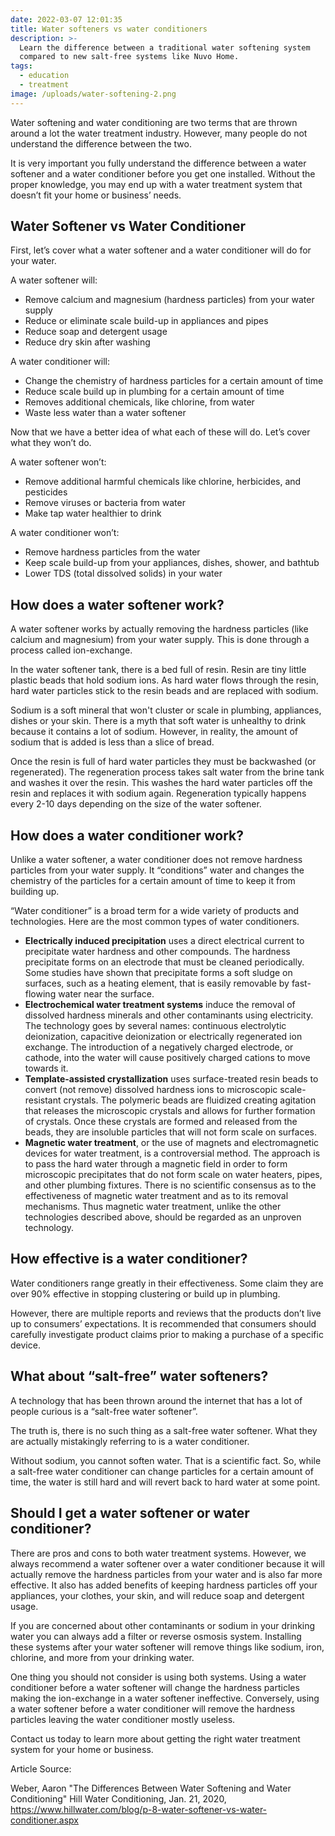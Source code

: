 ```yaml
---
date: 2022-03-07 12:01:35
title: Water softeners vs water conditioners
description: >-
  Learn the difference between a traditional water softening system
  compared to new salt-free systems like Nuvo Home.
tags:
  - education
  - treatment
image: /uploads/water-softening-2.png
---
```


Water softening and water conditioning are two terms that are thrown around a lot the water treatment industry. However, many people do not understand the difference between the two.

It is very important you fully understand the difference between a water softener and a water conditioner before you get one installed. Without the proper knowledge, you may end up with a water treatment system that doesn’t fit your home or business’ needs.

## Water Softener vs Water Conditioner

First, let’s cover what a water softener and a water conditioner will do for your water.

A water softener will:

- Remove calcium and magnesium (hardness particles) from your water supply
- Reduce or eliminate scale build-up in appliances and pipes
- Reduce soap and detergent usage
- Reduce dry skin after washing

A water conditioner will:

- Change the chemistry of hardness particles for a certain amount of time
- Reduce scale build up in plumbing for a certain amount of time
- Removes additional chemicals, like chlorine, from water
- Waste less water than a water softener

Now that we have a better idea of what each of these will do. Let’s cover what they won’t do.

A water softener won’t:

- Remove additional harmful chemicals like chlorine, herbicides, and pesticides
- Remove viruses or bacteria from water
- Make tap water healthier to drink

A water conditioner won’t:

- Remove hardness particles from the water
- Keep scale build-up from your appliances, dishes, shower, and bathtub
- Lower TDS (total dissolved solids) in your water

## How does a water softener work?

A water softener works by actually removing the hardness particles (like calcium and magnesium) from your water supply. This is done through a process called ion-exchange.

In the water softener tank, there is a bed full of resin. Resin are tiny little plastic beads that hold sodium ions. As hard water flows through the resin, hard water particles stick to the resin beads and are replaced with sodium.

Sodium is a soft mineral that won't cluster or scale in plumbing, appliances, dishes or your skin. There is a myth that soft water is unhealthy to drink because it contains a lot of sodium. However, in reality, the amount of sodium that is added is less than a slice of bread. 

Once the resin is full of hard water particles they must be backwashed (or regenerated). The regeneration process takes salt water from the brine tank and washes it over the resin. This washes the hard water particles off the resin and replaces it with sodium again. Regeneration typically happens every 2-10 days depending on the size of the water softener.

## How does a water conditioner work?

Unlike a water softener, a water conditioner does not remove hardness particles from your water supply. It “conditions” water and changes the chemistry of the particles for a certain amount of time to keep it from building up.

“Water conditioner” is a broad term for a wide variety of products and technologies. Here are the most common types of water conditioners.

- **Electrically induced precipitation** uses a direct electrical current to precipitate water hardness and other compounds.  The hardness precipitate forms on an electrode that must be cleaned periodically. Some studies have shown that precipitate forms a soft sludge on surfaces, such as a heating element, that is easily removable by fast-flowing water near the surface.
- **Electrochemical water treatment systems** induce the removal of dissolved hardness minerals and other contaminants using electricity. The technology goes by several names: continuous electrolytic deionization, capacitive deionization or electrically regenerated ion exchange. The introduction of a negatively charged electrode, or cathode, into the water will cause positively charged cations to move towards it.   
- **Template-assisted crystallization** uses surface-treated resin beads to convert (not remove) dissolved hardness ions to microscopic scale-resistant crystals.  The polymeric beads are fluidized creating agitation that releases the microscopic crystals and allows for further formation of crystals. Once these crystals are formed and released from the beads, they are insoluble particles that will not form scale on surfaces.   
- **Magnetic water treatment**, or the use of magnets and electromagnetic devices for water treatment, is a controversial method.  The approach is to pass the hard water through a magnetic field in order to form microscopic precipitates that do not form scale on water heaters, pipes, and other plumbing fixtures.   There is no scientific consensus as to the effectiveness of magnetic water treatment and as to its removal mechanisms. Thus magnetic water treatment, unlike the other technologies described above, should be regarded as an unproven technology.

## How effective is a water conditioner?

Water conditioners range greatly in their effectiveness. Some claim they are over 90% effective in stopping clustering or build up in plumbing. 

However, there are multiple reports and reviews that the products don’t live up to consumers’ expectations. It is recommended that consumers should carefully investigate product claims prior to making a purchase of a specific device.

## What about “salt-free” water softeners?

A technology that has been thrown around the internet that has a lot of people curious is a “salt-free water softener”. 

The truth is, there is no such thing as a salt-free water softener. What they are actually mistakingly referring to is a water conditioner.

Without sodium, you cannot soften water. That is a scientific fact. So, while a salt-free water conditioner can change particles for a certain amount of time, the water is still hard and will revert back to hard water at some point.

## Should I get a water softener or water conditioner?

There are pros and cons to both water treatment systems. However, we always recommend a water softener over a water conditioner because it will actually remove the hardness particles from your water and is also far more effective. It also has added benefits of keeping hardness particles off your appliances, your clothes, your skin, and will reduce soap and detergent usage. 

If you are concerned about other contaminants or sodium in your drinking water you can always add a filter or reverse osmosis system. Installing these systems after your water softener will remove things like sodium, iron, chlorine, and more from your drinking water.

One thing you should not consider is using both systems. Using a water conditioner before a water softener will change the hardness particles making the ion-exchange in a water softener ineffective. Conversely, using a water softener before a water conditioner will remove the hardness particles leaving the water conditioner mostly useless.

Contact us today to learn more about getting the right water treatment system for your home or business.

Article Source:

Weber, Aaron "The Differences Between Water Softening and Water Conditioning" Hill Water Conditioning, Jan. 21, 2020, https://www.hillwater.com/blog/p-8-water-softener-vs-water-conditioner.aspx